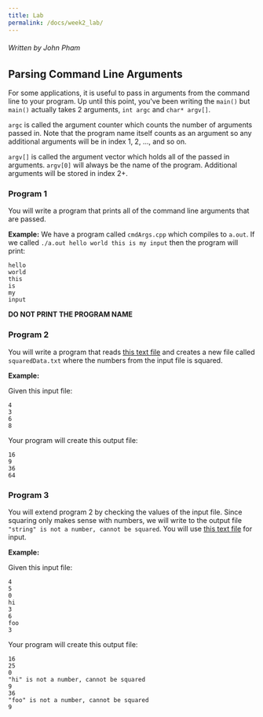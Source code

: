 ```yaml
---
title: Lab
permalink: /docs/week2_lab/
---
```


###### Written by John Pham

## Parsing Command Line Arguments

For some applications, it is useful to pass in arguments from the command line to your program. Up until this point, you've been writing the `main()` but `main()` actually takes 2 arguments, `int argc` and `char* argv[]`.

`argc` is called the argument counter which counts the number of arguments passed in. Note that the program name itself counts as an argument so any additional arguments will be in index 1, 2, ..., and so on.

`argv[]` is called the argument vector which holds all of the passed in arguments. `argv[0]` will always be the name of the program. Additional arguments will be stored in index 2+.

### Program 1

You will write a program that prints all of the command line arguments that are passed.

**Example:** We have a program called `cmdArgs.cpp` which compiles to `a.out`. If we called `./a.out hello world this is my input` then the program will print:

```
hello
world
this
is
my
input
```

**DO NOT PRINT THE PROGRAM NAME**

### Program 2

You will write a program that reads <a href="{{site.baseurl}}/docs/intInputData.txt">this text file</a> and creates a new file called `squaredData.txt` where the numbers from the input file is squared.

**Example:**

Given this input file:

```
4
3
6
8
```

Your program will create this output file:

```
16
9
36
64
```

### Program 3

You will extend program 2 by checking the values of the input file. Since squaring only makes sense with numbers, we will write to the output file `"string" is not a number, cannot be squared`. You will use <a href="{{site.baseurl}}/docs/intStringInputData.txt">this text file</a> for input.

**Example:**

Given this input file:

```
4
5
0
hi
3
6
foo
3
```

Your program will create this output file:

```
16
25
0
"hi" is not a number, cannot be squared
9
36
"foo" is not a number, cannot be squared
9
```
